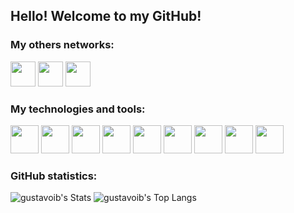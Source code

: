 ## Hello! Welcome to my GitHub! 

### My others networks:
<div>
  <a href="https://instagram.com/gustavo_irineub" target="_blank"><img src="https://cdn-icons-png.flaticon.com/512/4494/4494489.png" height="40" width="40"target="_blank"></a>
  <a href = "mailto:joaogustavo831@gmail.com"><img src="https://cdn-icons-png.flaticon.com/512/270/270021.png" height="40" width="40" target="_blank"></a>
  <a href="https://www.linkedin.com/in/gustavo-irineu-b3a65822b" target="_blank"><img src="https://cdn-icons-png.flaticon.com/512/1377/1377213.png" height="40" width="40" target="_blank"></a>   
</div>  

### My technologies and tools:
<div>
  <img src="https://cdn.jsdelivr.net/gh/devicons/devicon/icons/python/python-original.svg" height="45" width="45"/>
  <img src="https://cdn.jsdelivr.net/gh/devicons/devicon/icons/java/java-original.svg" height="45" width="45"/>
  <img src="https://cdn.jsdelivr.net/gh/devicons/devicon/icons/javascript/javascript-original.svg" height="45" width="45"/>
  <img src="https://cdn.jsdelivr.net/gh/devicons/devicon/icons/typescript/typescript-original.svg" height="45" width="45"/>
  <img src="https://cdn.jsdelivr.net/gh/devicons/devicon/icons/postgresql/postgresql-original.svg" height="45" width="45"/>
  <img src="https://cdn.jsdelivr.net/gh/devicons/devicon/icons/spring/spring-original.svg" height="45" width="45"/>
  <img src="https://cdn.jsdelivr.net/gh/devicons/devicon/icons/react/react-original.svg" height="45" width="45"/>
  <img src="https://cdn.jsdelivr.net/gh/devicons/devicon/icons/vscode/vscode-original.svg" height="45" width="45"/>
  <img src="https://cdn.jsdelivr.net/gh/devicons/devicon/icons/git/git-original.svg" height="45" width="45"/>
</div>

### GitHub statistics:
![gustavoib's Stats](https://github-readme-stats.vercel.app/api?username=gustavoib&theme=react&show_icons=true&hide_border=true&count_private=true)
![gustavoib's Top Langs](https://github-readme-stats.vercel.app/api/top-langs/?username=gustavoib&theme=react&icons=true&hide_border=true&count_private=true&hide_progress=true)



